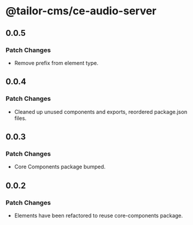 # @tailor-cms/ce-audio-server

## 0.0.5

### Patch Changes

- Remove prefix from element type.

## 0.0.4

### Patch Changes

- Cleaned up unused components and exports, reordered package.json files.

## 0.0.3

### Patch Changes

- Core Components package bumped.

## 0.0.2

### Patch Changes

- Elements have been refactored to reuse core-components package.

